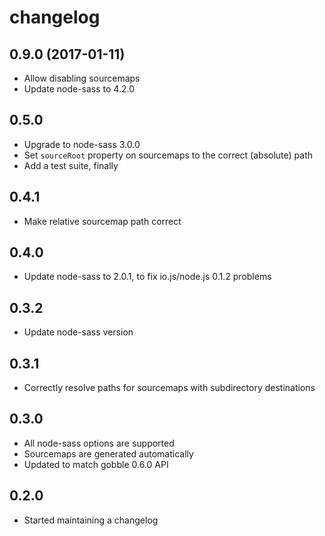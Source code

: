 # changelog

## 0.9.0 (2017-01-11)

* Allow disabling sourcemaps
* Update node-sass to 4.2.0

## 0.5.0

* Upgrade to node-sass 3.0.0
* Set `sourceRoot` property on sourcemaps to the correct (absolute) path
* Add a test suite, finally

## 0.4.1

* Make relative sourcemap path correct

## 0.4.0

* Update node-sass to 2.0.1, to fix io.js/node.js 0.1.2 problems

## 0.3.2

* Update node-sass version

## 0.3.1

* Correctly resolve paths for sourcemaps with subdirectory destinations

## 0.3.0

* All node-sass options are supported
* Sourcemaps are generated automatically
* Updated to match gobble 0.6.0 API

## 0.2.0

* Started maintaining a changelog
